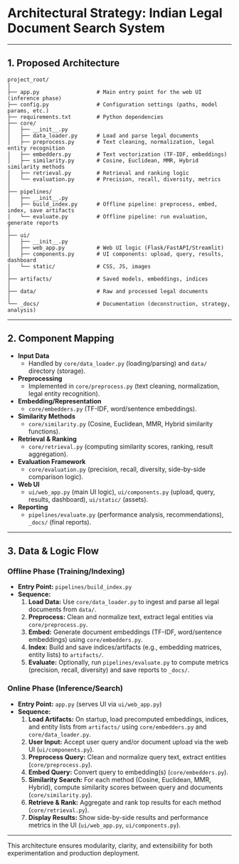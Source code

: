# Architectural Strategy: Indian Legal Document Search System

---

## 1. Proposed Architecture

```
project_root/
│
├── app.py                  # Main entry point for the web UI (inference phase)
├── config.py               # Configuration settings (paths, model params, etc.)
├── requirements.txt        # Python dependencies
├── core/
│   ├── __init__.py
│   ├── data_loader.py      # Load and parse legal documents
│   ├── preprocess.py       # Text cleaning, normalization, legal entity recognition
│   ├── embedders.py        # Text vectorization (TF-IDF, embeddings)
│   ├── similarity.py       # Cosine, Euclidean, MMR, Hybrid similarity methods
│   ├── retrieval.py        # Retrieval and ranking logic
│   └── evaluation.py       # Precision, recall, diversity, metrics
│
├── pipelines/
│   ├── __init__.py
│   ├── build_index.py      # Offline pipeline: preprocess, embed, index, save artifacts
│   └── evaluate.py         # Offline pipeline: run evaluation, generate reports
│
├── ui/
│   ├── __init__.py
│   ├── web_app.py          # Web UI logic (Flask/FastAPI/Streamlit)
│   ├── components.py       # UI components: upload, query, results, dashboard
│   └── static/             # CSS, JS, images
│
├── artifacts/              # Saved models, embeddings, indices
│
├── data/                   # Raw and processed legal documents
│
└── _docs/                  # Documentation (deconstruction, strategy, analysis)
```

---

## 2. Component Mapping

- **Input Data**
  - Handled by `core/data_loader.py` (loading/parsing) and `data/` directory (storage).
- **Preprocessing**
  - Implemented in `core/preprocess.py` (text cleaning, normalization, legal entity recognition).
- **Embedding/Representation**
  - `core/embedders.py` (TF-IDF, word/sentence embeddings).
- **Similarity Methods**
  - `core/similarity.py` (Cosine, Euclidean, MMR, Hybrid similarity functions).
- **Retrieval & Ranking**
  - `core/retrieval.py` (computing similarity scores, ranking, result aggregation).
- **Evaluation Framework**
  - `core/evaluation.py` (precision, recall, diversity, side-by-side comparison logic).
- **Web UI**
  - `ui/web_app.py` (main UI logic), `ui/components.py` (upload, query, results, dashboard), `ui/static/` (assets).
- **Reporting**
  - `pipelines/evaluate.py` (performance analysis, recommendations), `_docs/` (final reports).

---

## 3. Data & Logic Flow

### Offline Phase (Training/Indexing)
- **Entry Point:** `pipelines/build_index.py`
- **Sequence:**
  1. **Load Data:** Use `core/data_loader.py` to ingest and parse all legal documents from `data/`.
  2. **Preprocess:** Clean and normalize text, extract legal entities via `core/preprocess.py`.
  3. **Embed:** Generate document embeddings (TF-IDF, word/sentence embeddings) using `core/embedders.py`.
  4. **Index:** Build and save indices/artifacts (e.g., embedding matrices, entity lists) to `artifacts/`.
  5. **Evaluate:** Optionally, run `pipelines/evaluate.py` to compute metrics (precision, recall, diversity) and save reports to `_docs/`.

### Online Phase (Inference/Search)
- **Entry Point:** `app.py` (serves UI via `ui/web_app.py`)
- **Sequence:**
  1. **Load Artifacts:** On startup, load precomputed embeddings, indices, and entity lists from `artifacts/` using `core/embedders.py` and `core/data_loader.py`.
  2. **User Input:** Accept user query and/or document upload via the web UI (`ui/components.py`).
  3. **Preprocess Query:** Clean and normalize query text, extract entities (`core/preprocess.py`).
  4. **Embed Query:** Convert query to embedding(s) (`core/embedders.py`).
  5. **Similarity Search:** For each method (Cosine, Euclidean, MMR, Hybrid), compute similarity scores between query and documents (`core/similarity.py`).
  6. **Retrieve & Rank:** Aggregate and rank top results for each method (`core/retrieval.py`).
  7. **Display Results:** Show side-by-side results and performance metrics in the UI (`ui/web_app.py`, `ui/components.py`).

---

This architecture ensures modularity, clarity, and extensibility for both experimentation and production deployment.
